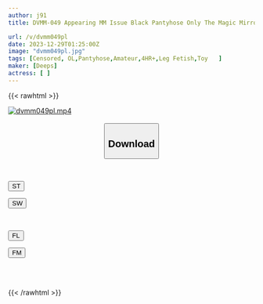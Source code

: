 ```yaml
---
author: j91
title: DVMM-049 Appearing MM Issue Black Pantyhose Only The Magic Mirror A Tall Office Lady With Beautiful Legs Takes On The Challenge Of Becoming A "fixed Vibrator Model"! Shameless Photo Session Under The Blue Sky While Wearing Black Pantyhose And Inserting A Vibrator Into Her Pussy! I Can't Stand The Unstoppable Undulations And My Legs Are Convulsing!

url: /v/dvmm049pl
date: 2023-12-29T01:25:00Z
image: "dvmm049pl.jpg"
tags: [Censored, OL,Pantyhose,Amateur,4HR+,Leg Fetish,Toy	]
maker: [Deeps]
actress: [ ]
---
```



{{< rawhtml >}}

<div class="video" data-videoid="p9ZyJRxpYgurrMl">
    <a href="javascript:;">
        <img src="/v/dvmm049pl/dvmm049pl.jpg" width="WIDTH" height="HEIGHT" alt="dvmm049pl.mp4" loading="lazy">
    </a>
</div>

<script type="text/javascript" src="https://j91.asia/asset/on-demand-st.js"></script>

<br>
  <link rel="stylesheet" href="https://j91.asia/asset/bs5.css">
  
  <center>
  <button class="btn btn-primary" type="button" data-bs-toggle="collapse" data-bs-target=".multi-collapse" aria-expanded="false" aria-controls="multiCollapseExample1 multiCollapseExample2"><h2>Download</h2></button></center>
</p>
<div class="row">
  <div class="col">
    <div class="collapse multi-collapse" id="multiCollapseExample1">
      <div class="card card-body">
	      	      <br>
<div class="buttons">  
<p><a href="https://streamtape.to/v/p9ZyJRxpYgurrMl" target="_blank"><button class="btn-hover color-3"><i class="fa fa-download"></i> ST</button></a></p>
<p><a href="https://flaswish.com/wrat78fxu0af" target="_blank"><button class="btn-hover color-2"><i class="fa fa-download"></i> SW</button></a></p></div>
    </div>
  </div>
</div>
  <div class="col">
    <div class="collapse multi-collapse" id="multiCollapseExample2">
      <div class="card card-body">
	      <br>
<div class="buttons">
<p><a href="javascript:;" target="_blank"><button class="btn-hover color-9"><i class="fa fa-download"></i> FL</button></a></p>
<p><a href="javascript:;" target="_blank"><button class="btn-hover color-8"><i class="fa fa-download"></i> FM</button></a></p></div>
<br><br>
      </div>
    </div>
  </div>
</div>

{{< /rawhtml >}}